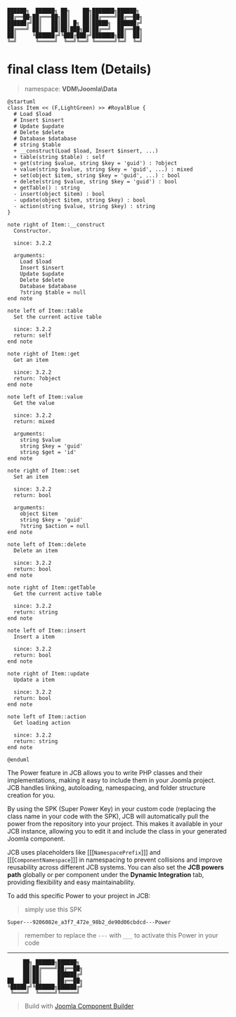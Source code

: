 ```
██████╗  ██████╗ ██╗    ██╗███████╗██████╗
██╔══██╗██╔═══██╗██║    ██║██╔════╝██╔══██╗
██████╔╝██║   ██║██║ █╗ ██║█████╗  ██████╔╝
██╔═══╝ ██║   ██║██║███╗██║██╔══╝  ██╔══██╗
██║     ╚██████╔╝╚███╔███╔╝███████╗██║  ██║
╚═╝      ╚═════╝  ╚══╝╚══╝ ╚══════╝╚═╝  ╚═╝
```
# final class Item (Details)
> namespace: **VDM\Joomla\Data**

```uml
@startuml
class Item << (F,LightGreen) >> #RoyalBlue {
  # Load $load
  # Insert $insert
  # Update $update
  # Delete $delete
  # Database $database
  # string $table
  + __construct(Load $load, Insert $insert, ...)
  + table(string $table) : self
  + get(string $value, string $key = 'guid') : ?object
  + value(string $value, string $key = 'guid', ...) : mixed
  + set(object $item, string $key = 'guid', ...) : bool
  + delete(string $value, string $key = 'guid') : bool
  + getTable() : string
  - insert(object $item) : bool
  - update(object $item, string $key) : bool
  - action(string $value, string $key) : string
}

note right of Item::__construct
  Constructor.

  since: 3.2.2
  
  arguments:
    Load $load
    Insert $insert
    Update $update
    Delete $delete
    Database $database
    ?string $table = null
end note

note left of Item::table
  Set the current active table

  since: 3.2.2
  return: self
end note

note right of Item::get
  Get an item

  since: 3.2.2
  return: ?object
end note

note left of Item::value
  Get the value

  since: 3.2.2
  return: mixed
  
  arguments:
    string $value
    string $key = 'guid'
    string $get = 'id'
end note

note right of Item::set
  Set an item

  since: 3.2.2
  return: bool
  
  arguments:
    object $item
    string $key = 'guid'
    ?string $action = null
end note

note left of Item::delete
  Delete an item

  since: 3.2.2
  return: bool
end note

note right of Item::getTable
  Get the current active table

  since: 3.2.2
  return: string
end note

note left of Item::insert
  Insert a item

  since: 3.2.2
  return: bool
end note

note right of Item::update
  Update a item

  since: 3.2.2
  return: bool
end note

note left of Item::action
  Get loading action

  since: 3.2.2
  return: string
end note
 
@enduml
```

The Power feature in JCB allows you to write PHP classes and their implementations, making it easy to include them in your Joomla project. JCB handles linking, autoloading, namespacing, and folder structure creation for you.

By using the SPK (Super Power Key) in your custom code (replacing the class name in your code with the SPK), JCB will automatically pull the power from the repository into your project. This makes it available in your JCB instance, allowing you to edit it and include the class in your generated Joomla component.

JCB uses placeholders like [[[`NamespacePrefix`]]] and [[[`ComponentNamespace`]]] in namespacing to prevent collisions and improve reusability across different JCB systems. You can also set the **JCB powers path** globally or per component under the **Dynamic Integration** tab, providing flexibility and easy maintainability.

To add this specific Power to your project in JCB:

> simply use this SPK
```
Super---9206082e_a3f7_472e_98b2_de90d06cbdcd---Power
```
> remember to replace the `---` with `___` to activate this Power in your code

---
```
     ██╗ ██████╗██████╗
     ██║██╔════╝██╔══██╗
     ██║██║     ██████╔╝
██   ██║██║     ██╔══██╗
╚█████╔╝╚██████╗██████╔╝
 ╚════╝  ╚═════╝╚═════╝
```
> Build with [Joomla Component Builder](https://git.vdm.dev/joomla/Component-Builder)

